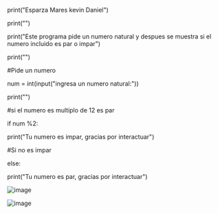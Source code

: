 print("Esparza Mares kevin Daniel")

print("")

print("Este programa pide un numero natural y despues se muestra si el numero incluido es par o impar")

print("")

#Pide un numero

num = int(input("ingresa un numero natural:"))

print("")

#si el numero es multiplo de 12 es par

if num %2:

   print("Tu numero es impar, gracias por interactuar")
   
#Si no es impar

else:

   print("Tu numero es par, gracias por interactuar")

![image](https://github.com/user-attachments/assets/f5ef57c5-34b9-4754-bef9-286f70bde9b8)

![image](https://github.com/user-attachments/assets/dd4e3b77-920a-4aaf-875e-deb3ae9b5003)
